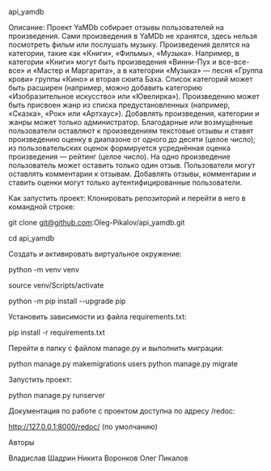 api_yamdb

Описание:
Проект YaMDb собирает отзывы пользователей на произведения. Сами произведения в YaMDb не хранятся, здесь нельзя посмотреть фильм или послушать музыку.
Произведения делятся на категории, такие как «Книги», «Фильмы», «Музыка». Например, в категории «Книги» могут быть произведения «Винни-Пух и все-все-все» и «Мастер и Маргарита», а в категории «Музыка» — песня «Группа крови» группы «Кино» и вторая сюита Баха. Список категорий может быть расширен (например, можно добавить категорию «Изобразительное искусство» или «Ювелирка»).
Произведению может быть присвоен жанр из списка предустановленных (например, «Сказка», «Рок» или «Артхаус»).
Добавлять произведения, категории и жанры может только администратор.
Благодарные или возмущённые пользователи оставляют к произведениям текстовые отзывы и ставят произведению оценку в диапазоне от одного до десяти (целое число); из пользовательских оценок формируется усреднённая оценка произведения — рейтинг (целое число). На одно произведение пользователь может оставить только один отзыв.
Пользователи могут оставлять комментарии к отзывам.
Добавлять отзывы, комментарии и ставить оценки могут только аутентифицированные пользователи.


Как запустить проект:
Клонировать репозиторий и перейти в него в командной строке:

git clone git@github.com:Oleg-Pikalov/api_yamdb.git



cd api_yamdb


Cоздать и активировать виртуальное окружение:

python -m venv venv



source venv/Scripts/activate



python -m pip install --upgrade pip


Установить зависимости из файла requirements.txt:

pip install -r requirements.txt


Перейти в папку с файлом manage.py и выполнить миграции:

python manage.py makemigrations users
python manage.py migrate


Запустить проект:

python manage.py runserver


Документация по работе с проектом доступна по адресу /redoc:

http://127.0.0.1:8000/redoc/ (по умолчанию)



Авторы

Владислав Шадрин
Никита Воронков
Олег Пикалов